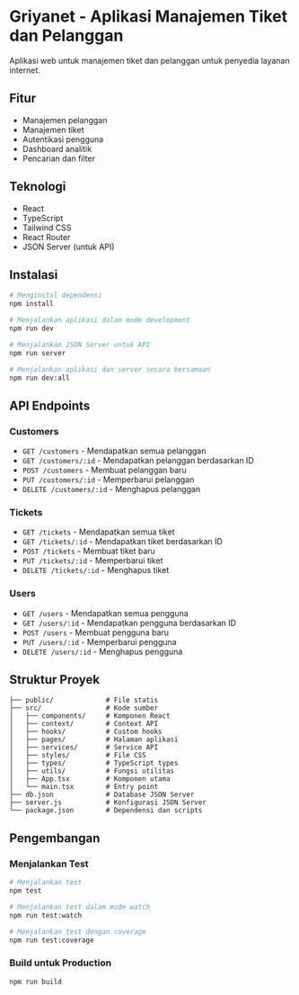 # Griyanet - Aplikasi Manajemen Tiket dan Pelanggan

Aplikasi web untuk manajemen tiket dan pelanggan untuk penyedia layanan internet.

## Fitur

- Manajemen pelanggan
- Manajemen tiket
- Autentikasi pengguna
- Dashboard analitik
- Pencarian dan filter

## Teknologi

- React
- TypeScript
- Tailwind CSS
- React Router
- JSON Server (untuk API)

## Instalasi

```bash
# Menginstal dependensi
npm install

# Menjalankan aplikasi dalam mode development
npm run dev

# Menjalankan JSON Server untuk API
npm run server

# Menjalankan aplikasi dan server secara bersamaan
npm run dev:all
```

## API Endpoints

### Customers

- `GET /customers` - Mendapatkan semua pelanggan
- `GET /customers/:id` - Mendapatkan pelanggan berdasarkan ID
- `POST /customers` - Membuat pelanggan baru
- `PUT /customers/:id` - Memperbarui pelanggan
- `DELETE /customers/:id` - Menghapus pelanggan

### Tickets

- `GET /tickets` - Mendapatkan semua tiket
- `GET /tickets/:id` - Mendapatkan tiket berdasarkan ID
- `POST /tickets` - Membuat tiket baru
- `PUT /tickets/:id` - Memperbarui tiket
- `DELETE /tickets/:id` - Menghapus tiket

### Users

- `GET /users` - Mendapatkan semua pengguna
- `GET /users/:id` - Mendapatkan pengguna berdasarkan ID
- `POST /users` - Membuat pengguna baru
- `PUT /users/:id` - Memperbarui pengguna
- `DELETE /users/:id` - Menghapus pengguna

## Struktur Proyek

```
├── public/             # File statis
├── src/                # Kode sumber
│   ├── components/     # Komponen React
│   ├── context/        # Context API
│   ├── hooks/          # Custom hooks
│   ├── pages/          # Halaman aplikasi
│   ├── services/       # Service API
│   ├── styles/         # File CSS
│   ├── types/          # TypeScript types
│   ├── utils/          # Fungsi utilitas
│   ├── App.tsx         # Komponen utama
│   └── main.tsx        # Entry point
├── db.json             # Database JSON Server
├── server.js           # Konfigurasi JSON Server
└── package.json        # Dependensi dan scripts
```

## Pengembangan

### Menjalankan Test

```bash
# Menjalankan test
npm test

# Menjalankan test dalam mode watch
npm run test:watch

# Menjalankan test dengan coverage
npm run test:coverage
```

### Build untuk Production

```bash
npm run build
```